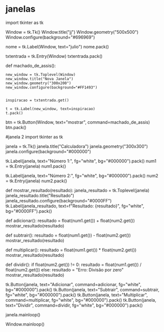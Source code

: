 # janelas
import tkinter as tk


Window = tk.Tk()
Window.title("jj")
Window.geometry("500x500")
Window.configure(background="#696969")


nome = tk.Label(Window, text="julio")
nome.pack()


txtentrada = tk.Entry(Window)
txtentrada.pack()


def machado_de_assis():
    
    new_window = tk.Toplevel(Window)
    new_window.title("Nova Janela")
    new_window.geometry("300x200")
    new_window.configure(background="#FF1493")
     

    inspiracao = txtentrada.get()   
    
    t = tk.Label(new_window, text=inspiracao)
    t.pack()


btn = tk.Button(Window, text="mostrar", command=machado_de_assis)
btn.pack()


#janela 2
import tkinter as tk

janela = tk.Tk()
janela.title("Calculadora")
janela.geometry("300x300")
janela.configure(background="#000000")  

tk.Label(janela, text="Número 1:", fg="white", bg="#000000").pack()
num1 = tk.Entry(janela)
num1.pack()

tk.Label(janela, text="Número 2:", fg="white", bg="#000000").pack()
num2 = tk.Entry(janela)
num2.pack()

def mostrar_resultado(resultado):
    janela_resultado = tk.Toplevel(janela)
    janela_resultado.title("Resultado")
    janela_resultado.configure(background="#0000FF")  
    tk.Label(janela_resultado, text=f"Resultado: {resultado}", fg="white", bg="#0000FF").pack()

def adicionar():
    resultado = float(num1.get()) + float(num2.get())
    mostrar_resultado(resultado)

def subtrair():
    resultado = float(num1.get()) - float(num2.get())
    mostrar_resultado(resultado)

def multiplicar():
    resultado = float(num1.get()) * float(num2.get())
    mostrar_resultado(resultado)

def dividir():
    if float(num2.get()) != 0:
        resultado = float(num1.get()) / float(num2.get())
    else:
        resultado = "Erro: Divisão por zero"
    mostrar_resultado(resultado)

tk.Button(janela, text="Adicionar", command=adicionar, fg="white", bg="#000000").pack()
tk.Button(janela, text="Subtrair", command=subtrair, fg="white", bg="#000000").pack()
tk.Button(janela, text="Multiplicar", command=multiplicar, fg="white", bg="#000000").pack()
tk.Button(janela, text="Dividir", command=dividir, fg="white", bg="#000000").pack()

janela.mainloop()





Window.mainloop()
